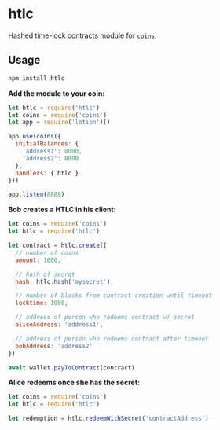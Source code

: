 # htlc

Hashed time-lock contracts module for [`coins`](https://github.com/mappum/coins).

## Usage

```bash
npm install htlc
```

**Add the module to your coin:**
```js
let htlc = require('htlc')
let coins = require('coins')
let app = require('lotion')()

app.use(coins({
  initialBalances: {
    'address1': 8000,
    'address2': 8000
  },
  handlers: { htlc }
}))

app.listen(8888)
```

**Bob creates a HTLC in his client:**
```js
let coins = require('coins')
let htlc = require('htlc')

let contract = htlc.create({
  // number of coins
  amount: 1000,

  // hash of secret
  hash: htlc.hash('mysecret'),

  // number of blocks from contract creation until timeout
  locktime: 1000,

  // address of person who redeems contract w/ secret
  aliceAddress: 'address1',

  // address of person who redeems contract after timeout
  bobAddress: 'address2'
})

await wallet.payToContract(contract)

```

**Alice redeems once she has the secret:**
```js
let coins = require('coins')
let htlc = require('htlc')

let redemption = htlc.redeemWithSecret('contractAddress')


```
